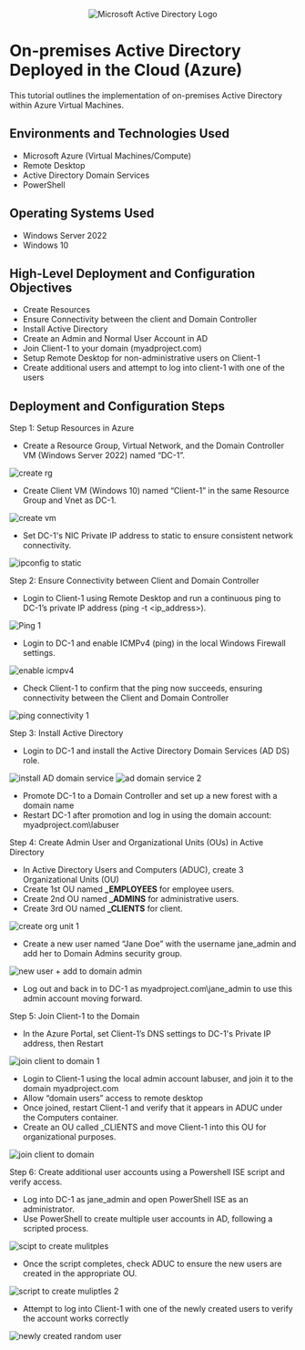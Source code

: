 <p align="center">
<img src="https://i.imgur.com/pU5A58S.png" alt="Microsoft Active Directory Logo"/>
</p>

<h1>On-premises Active Directory Deployed in the Cloud (Azure)</h1>
This tutorial outlines the implementation of on-premises Active Directory within Azure Virtual Machines.<br />


<h2>Environments and Technologies Used</h2>

- Microsoft Azure (Virtual Machines/Compute)
- Remote Desktop
- Active Directory Domain Services
- PowerShell

<h2>Operating Systems Used </h2>

- Windows Server 2022
- Windows 10 

<h2>High-Level Deployment and Configuration Objectives</h2>

- Create Resources
- Ensure Connectivity between the client and Domain Controller
- Install Active Directory
- Create an Admin and Normal User Account in AD
- Join Client-1 to your domain (myadproject.com)
- Setup Remote Desktop for non-administrative users on Client-1
- Create additional users and attempt to log into client-1 with one of the users

<h2>Deployment and Configuration Steps</h2>

<p>Step 1: Setup Resources in Azure<p/>
  
  - Create a Resource Group, Virtual Network, and the Domain Controller VM (Windows Server 2022) named “DC-1”.

![create rg](https://github.com/user-attachments/assets/7f785de3-545f-4d82-8869-a412db4ba630)

  - Create Client VM (Windows 10) named “Client-1” in the same Resource Group and Vnet as DC-1.

![create vm](https://github.com/user-attachments/assets/c99d563d-cbcb-4bdf-8ae1-d399ab1e36f0)

- Set DC-1's NIC Private IP address to static to ensure consistent network connectivity.

![ipconfig to static](https://github.com/user-attachments/assets/d57edc04-33e1-474b-af33-90df25440727)

<p>Step 2: Ensure Connectivity between Client and Domain Controller</p>

  - Login to Client-1 using Remote Desktop and run a continuous ping to DC-1’s private IP address (ping -t &lt;ip_address&gt;).

![Ping 1](https://github.com/user-attachments/assets/fa6cfb3a-0093-47ef-b5ba-ccf5b36f3ddb)

  - Login to DC-1 and enable ICMPv4 (ping) in the local Windows Firewall settings.

![enable icmpv4](https://github.com/user-attachments/assets/1f008a84-3944-4c26-a5a1-d787dcf9f601)

  - Check Client-1 to confirm that the ping now succeeds, ensuring connectivity between the Client and Domain Controller

![ping connectivity 1](https://github.com/user-attachments/assets/465d300d-cda4-490a-b56a-6a7b630177a2)

<p>Step 3: Install Active Directory</p>

  - Login to DC-1 and install the Active Directory Domain Services (AD DS) role.

![install AD domain service](https://github.com/user-attachments/assets/544d3270-47d5-4515-967f-8a08559f009a)
![ad domain service 2](https://github.com/user-attachments/assets/11c5c796-a102-45e4-b1dc-7e3a2a71edb6)

  - Promote DC-1 to a Domain Controller and set up a new forest with a domain name 
  - Restart DC-1 after promotion and log in using the domain account: myadproject.com\labuser

<p>Step 4: Create Admin User and Organizational Units (OUs) in Active Directory<p/>

  - In Active Directory Users and Computers (ADUC), create 3 Organizational Units (OU)
  - Create 1st OU named <strong>_EMPLOYEES</strong> for employee users.
  - Create 2nd OU named <strong>_ADMINS</strong> for administrative users.
  - Create 3rd OU named <strong>_CLIENTS</strong> for client.

![create org unit 1](https://github.com/user-attachments/assets/e6ec369e-9bed-41b7-a8e1-0e3f02abae60)

  - Create a new user named “Jane Doe” with the username jane_admin and add her to Domain Admins security group.

![new user + add to domain admin](https://github.com/user-attachments/assets/05cc4fad-97a6-43ac-a360-98c9b061f700)

  - Log out and back in to DC-1 as myadproject.com\jane_admin to use this admin account moving forward.

<p>Step 5: Join Client-1 to the Domain<p/>

  - In the Azure Portal, set Client-1’s DNS settings to DC-1's Private IP address, then Restart

![join client to domain 1](https://github.com/user-attachments/assets/3d0b327d-b3b3-4a7f-85ea-38116d3c5727)

  - Login to Client-1 using the local admin account labuser, and join it to the domain myadproject.com
  - Allow “domain users” access to remote desktop
  - Once joined, restart Client-1 and verify that it appears in ADUC under the Computers container.
  - Create an OU called _CLIENTS and move Client-1 into this OU for organizational purposes.

![join client to domain](https://github.com/user-attachments/assets/4b997517-d69a-4982-b2ce-356bed71aa5c)

<p>Step 6: Create additional user accounts using a Powershell ISE script and verify access.</p>

  - Log into DC-1 as jane_admin and open PowerShell ISE as an administrator.
  - Use PowerShell to create multiple user accounts in AD, following a scripted process.

![scipt to create mulitples](https://github.com/user-attachments/assets/db0ac674-7052-46b7-a2ab-7358542028ec)

  - Once the script completes, check ADUC to ensure the new users are created in the appropriate OU.

![script to create muliptles 2](https://github.com/user-attachments/assets/8524c253-75b5-4426-9281-ba028b7651a6)

  - Attempt to log into Client-1 with one of the newly created users to verify the account works correctly

![newly created random user](https://github.com/user-attachments/assets/0a8429e0-9313-4cbe-8bd0-d36065e4fb86)


